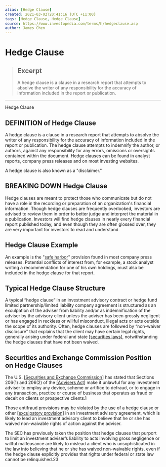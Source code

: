 ```yaml
---
alias: [Hedge Clause]
created: 2021-03-02T20:41:16 (UTC +11:00)
tags: [Hedge Clause, Hedge Clause]
source: https://www.investopedia.com/terms/h/hedgeclause.asp
author: James Chen
---
```


# Hedge Clause

> ## Excerpt
> A hedge clause is a clause in a research report that attempts to absolve the writer of any responsibility for the accuracy of information included in the report or publication.

---

Hedge Clause
## DEFINITION of Hedge Clause

A hedge clause is a clause in a research report that attempts to absolve the writer of any responsibility for the accuracy of information included in the report or publication. The hedge clause attempts to indemnify the author, or authors, against any responsibility for any errors, omissions or oversights contained within the document. Hedge clauses can be found in analyst reports, company press releases and on most investing websites.

A hedge clause is also known as a "disclaimer."

## BREAKING DOWN Hedge Clause

Hedge clauses are meant to protect those who communicate but do not have a role in the recording or preparation of an organization's financial information. Though hedge clauses are frequently overlooked, investors are advised to review them in order to better judge and interpret the material in a publication. Investors will find hedge clauses in nearly every financial report published today, and even though they are often glossed over, they are very important for investors to read and understand.

## Hedge Clause Example

An example is the "[safe harbor](https://www.investopedia.com/terms/s/safeharbor.asp)" provision found in most company press releases. Potential conflicts of interest from, for example, a stock analyst writing a recommendation for one of his own holdings, must also be included in the hedge clause for that report.

## Typical Hedge Clause Structure

A typical “hedge clause” in an investment advisory contract or hedge fund limited partnership/limited liability company agreement is structured as an exculpation of the adviser from liability and/or as indemnification of the adviser by the advisory client unless the adviser has been grossly negligent or has engaged in reckless or willful misconduct, illegal acts or acts outside the scope of its authority. Often, hedge clauses are followed by “non-waiver disclosure” that explains that the client may have certain legal rights, generally arising under federal and state [[securities laws]](https://www.investopedia.com/terms/s/stateadmin.asp), notwithstanding the hedge clauses that have not been waived.

## Securities and Exchange Commission Position on Hedge Clauses

The U.S. [[Securities and Exchange Commission]](https://www.investopedia.com/terms/s/sec.asp) has stated that Sections 206(1) and 206(2) of the [[Advisers Act]](https://www.investopedia.com/terms/i/investadvact.asp) make it unlawful for any investment adviser to employ any device, scheme or artifice to defraud, or to engage in any transaction, practice or course of business that operates as fraud or deceit on clients or prospective clients.1

Those antifraud provisions may be violated by the use of a hedge clause or other [[exculpatory provision]](https://www.investopedia.com/terms/e/exculpatory-clause.asp) in an investment advisory agreement, which is likely to lead an investment advisory client to believe that he or she has waived non-waivable rights of action against the adviser.

The SEC has previously taken the position that hedge clauses that purport to limit an investment adviser’s liability to acts involving gross negligence or willful malfeasance are likely to mislead a client who is unsophisticated in the law into believing that he or she has waived non-waivable rights, even if the hedge clause explicitly provides that rights under federal or state law cannot be relinquished.23
